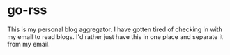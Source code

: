 # go-rss

This is my personal blog aggregator. I have gotten tired of checking in with my email to read blogs. I'd rather just have this in one place and separate it from my email.